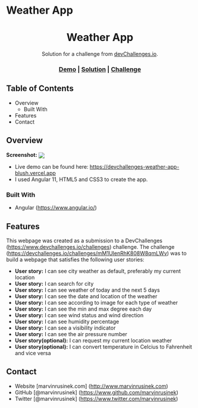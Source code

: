 # Weather App

<h1 align="center">Weather App</h1>

<div align="center">
   Solution for a challenge from <a href="http://devchallenges.io">devChallenges.io</a>.
</div>

<div align="center">
  <h3>
    <a href="https://devchallenges-weather-app-blush.vercel.app">Demo</a>
    <span> | </span>
    <a href="https://www.github.com/marvinrusinek/devchallenges-weather-app">Solution</a>
    <span> | </span>
    <a href="https://devchallenges.io/challenges/mM1UIenRhK808W8qmLWv">Challenge</a>
  </h3>
</div>

## Table of Contents

- Overview
  - Built With
- Features
- Contact

<!-- OVERVIEW -->

## Overview

<b>Screenshot:</b> 
<img src="http://www.marvinrusinek.com/portfolio-projects/devchallenges-weather-app.png" align="center">

- Live demo can be found here: https://devchallenges-weather-app-blush.vercel.app
- I used Angular 11, HTML5 and CSS3 to create the app.

### Built With
- Angular (https://www.angular.io/)

## Features
This webpage was created as a submission to a DevChallenges (https://www.devchallenges.io/challenges) challenge. The challenge (https://devchallenges.io/challenges/mM1UIenRhK808W8qmLWv) was to build a webpage that satisfies the following user stories:

- <b>User story:</b> I can see city weather as default, preferably my current location
- <b>User story:</b> I can search for city
- <b>User story:</b> I can see weather of today and the next 5 days
- <b>User story:</b> I can see the date and location of the weather
- <b>User story:</b> I can see according to image for each type of weather
- <b>User story:</b> I can see the min and max degree each day
- <b>User story:</b> I can see wind status and wind direction
- <b>User story:</b> I can see humidity percentage
- <b>User story:</b> I can see a visibility indicator
- <b>User story:</b> I can see the air pressure number
- <b>User story(optional):</b> I can request my current location weather
- <b>User story(optional):</b> I can convert temperature in Celcius to Fahrenheit and vice versa

## Contact
- Website [marvinrusinek.com] (http://www.marvinrusinek.com)
- GitHub [@marvinrusinek] (https://www.github.com/marvinrusinek)
- Twitter [@marvinrusinek] (https://www.twitter.com/marvinrusinek)
